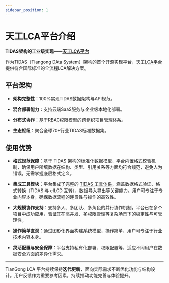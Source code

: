 ```yaml
---
sidebar_position: 1
---
```


# 天工LCA平台介绍

**TIDAS架构的工业级实现——[天工LCA平台](https://docs.tiangong.earth/)**

作为TIDAS（TIangong DAta System）架构的首个开源实现平台，[天工LCA平台](https://docs.tiangong.earth/)提供符合国际标准的全流程LCA解决方案。

## 平台架构

- **架构完整性**：100%实现TIDAS数据架构与API规范。

- **混合部署能力**：支持云端SaaS服务与企业级本地化部署。

- **分布式协作**：基于RBAC权限模型的跨组织项目管理体系。

- **生态枢纽**：聚合全球70+行业TIDAS标准数据集。

## 使用优势

- **格式规范保障**：基于 TIDAS 架构的标准化数据模型，平台内置格式校验机制，确保用户所填数据在结构、类型、引用关系等方面均符合规范，避免人为错误，无需掌握底层格式定义。

- **集成工具模块**：平台集成了完整的 [TIDAS 工具体系](tool/tidas-tool-intro.md)，涵盖数据格式验证、格式转换（TIDAS 与 eILCD 互转）、数据导入导出等关键能力。用户可专注于专业内容本身，确保数据流程的连贯性与操作的高效性。

- **大规模协作支持**：支持多人、多团队、多角色的并行协作机制，平台已在多个项目中成功应用，验证其在高并发、多权限管理等复杂场景下的稳定性与可管理性。

- **操作简单直观**：通过图形化界面构建系统模型，操作简单，用户可专注于行业技术内容本身。

- **灵活配置与安全保障**：平台支持私有化部署、权限配置等，适应不同用户在数据安全方面的差异化需求。

---

TianGong LCA 平台持续保持**迭代更新**，面向实际需求不断优化功能与结构设计。用户反馈作为重要参考因素，持续推动功能完善与体验提升。

